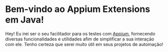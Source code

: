 Bem-vindo ao Appium Extensions em Java!
===================

Hey! Eu irei ser o seu facilitador para os testes com [Appium](https://github.com/appium/appium), fornecendo diversas funcionalidades e utilidades afim de simplificar a sua interação com ele. Tenho certeza que serei muito útil em seus projetos de automação!

